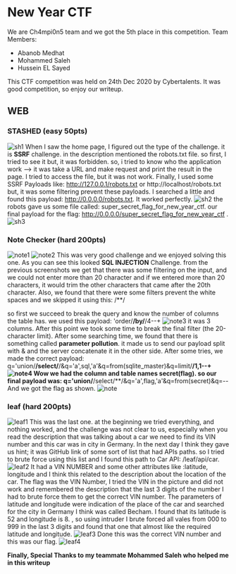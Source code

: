 # New Year CTF 
We are Ch4mpi0n5 team and we got the 5th place in this competition.
Team Members:
- Abanob Medhat
- Mohammed Saleh
- Hussein EL Sayed

This CTF competition was held on 24th Dec 2020 by Cybertalents.
It was good competition, so enjoy our writeup.

## WEB 

### STASHED (easy 50pts)

![sh1](https://www7.0zz0.com/2021/01/19/23/972324946.png)
When I saw the home page, I figured out the type of the challenge. it is **SSRF** challenge.
in the description mentioned the robots.txt file. so first, I tried to see it but, it was forbidden.
so, i tried to know who the application work --> it was take a URL and make request and print the result in the page.
I tried to access the file, but it was not work.
Finally, I used some SSRF Payloads like: http://127.0.0.1/robots.txt or http://localhost/robots.txt but, it was some filtering prevent these payloads.
I searched a little and found this payload: http://0.0.0.0/robots.txt.
It worked perfectly.
![sh2](https://www8.0zz0.com/2021/01/19/23/188479020.png)
the robots gave us some file called: super_secret_flag_for_new_year_ctf. 
our final payload for the flag: http://0.0.0.0/super_secret_flag_for_new_year_ctf .
![sh3](https://www8.0zz0.com/2021/01/19/23/988337241.png)

### Note Checker (hard 200pts)
![note1](https://www3.0zz0.com/2021/01/19/23/627519718.png)
![note2](https://www3.0zz0.com/2021/01/19/23/261163395.png)
This was very good challenge and we enjoyed solving this one.
As you can see this looked **SQL INJECTION** Challenge. from the previous screenshots we get that there was some filtering on the input, and we could not enter more than 20 character and if we entered more than 20 characters, it would trim the other characters that came after the 20th character. 
Also, we found that there were some filters prevent the white spaces and we skipped it using this: /**/

so first we succeed to break the query and know the number of columns the table has.
we used this payload: 'order/**/by/**/4--+
![note3](https://www3.0zz0.com/2021/01/19/23/275971645.png)
it was 3 columns. After this point we took some time to break the final filter (the 20-character limit). 
After some searching time, we found that there is something called **parameter pollution**. it made us to send our payload split with & and the server concatenate it in the other side. 
After some tries, we made the correct payload: q='union/**/select/**/&q='a',sql,'a'&q=from(sqlite_master)&q=limit/**/1,1--+
![note4](https://www12.0zz0.com/2021/01/19/23/820734671.png)
Wow we had the column and table names secret(flag). 
so our final payload was: q='union/**/select/**/&q='a',flag,'a'&q=from(secret)&q=--
And we got the flag as shown.
![note](https://www12.0zz0.com/2021/01/19/23/502076450.png)

### leaf (hard 200pts)
![leaf1](https://www8.0zz0.com/2021/01/19/23/384527060.png)
This was the last one. at the beginning we tried everything, and nothing worked, and the challenge was not clear to us, especially when you read the description that was talking about a car we need to find its VIN number and this car was in city in Germany.
In the next day I think they gave us hint; it was GitHub link of some sort of list that had APIs paths.
so I tried to brute force using this list and I found this path to Car API: /leaf/api/car.
![leaf2](https://www12.0zz0.com/2021/01/19/23/709408822.png)
It had a VIN NUMBER and some other attributes like :latitude, longitude and I think this related to the description about the location of the car.
The flag was the VIN Number, I tried the VIN in the picture and did not work and remembered the description that the last 3 digits of the number I had to brute force them to get the correct VIN number. 
The parameters of latitude and longitude were indication of the place of the car and searched for the city in Germany I think was called Becham.
I found that its latitude is 52 and longitude is 8. 
, so using intruder I brute forced all vales from 000 to 999 in the last 3 digits and found that one that almost like the required latitude and longitude.
![leaf3](https://www3.0zz0.com/2021/01/20/00/273055686.png)
Done this was the correct VIN number and this was our flag.
![leaf4](https://www3.0zz0.com/2021/01/20/00/116444937.png)

**Finally, Special Thanks to my teammate Mohammed Saleh who helped me in this writeup**
